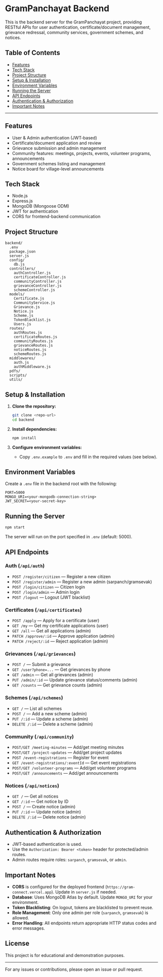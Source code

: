 # GramPanchayat Backend

This is the backend server for the GramPanchayat project, providing RESTful APIs for user authentication, certificate/document management, grievance redressal, community services, government schemes, and notices.

## Table of Contents

- [Features](#features)
- [Tech Stack](#tech-stack)
- [Project Structure](#project-structure)
- [Setup & Installation](#setup--installation)
- [Environment Variables](#environment-variables)
- [Running the Server](#running-the-server)
- [API Endpoints](#api-endpoints)
- [Authentication & Authorization](#authentication--authorization)
- [Important Notes](#important-notes)

---

## Features

- User & Admin authentication (JWT-based)
- Certificate/document application and review
- Grievance submission and admin management
- Community features: meetings, projects, events, volunteer programs, announcements
- Government schemes listing and management
- Notice board for village-level announcements

## Tech Stack

- Node.js
- Express.js
- MongoDB (Mongoose ODM)
- JWT for authentication
- CORS for frontend-backend communication

## Project Structure

```
backend/
  .env
  package.json
  server.js
  config/
    db.js
  controllers/
    authController.js
    certificateController.js
    communityController.js
    grievanceController.js
    schemeController.js
  models/
    Certificate.js
    CommunityService.js
    Grievance.js
    Notice.js
    Scheme.js
    TokenBlacklist.js
    Users.js
  routes/
    authRoutes.js
    certificateRoutes.js
    communityRoutes.js
    grievanceRoutes.js
    noticeRoutes.js
    schemeRoutes.js
  middlewares/
    auth.js
    authMiddleware.js
  pdfs/
  scripts/
  utils/
```

## Setup & Installation

1. **Clone the repository:**
   ```sh
   git clone <repo-url>
   cd backend
   ```

2. **Install dependencies:**
   ```sh
   npm install
   ```

3. **Configure environment variables:**
   - Copy `.env.example` to `.env` and fill in the required values (see below).

## Environment Variables

Create a `.env` file in the backend root with the following:

```env
PORT=5000
MONGO_URI=<your-mongodb-connection-string>
JWT_SECRET=<your-secret-key>
```

## Running the Server

```sh
npm start
```
The server will run on the port specified in `.env` (default: 5000).

## API Endpoints

### Auth (`/api/auth`)
- `POST /register/citizen` — Register a new citizen
- `POST /register/admin` — Register a new admin (sarpanch/gramsevak)
- `POST /login/citizen` — Citizen login
- `POST /login/admin` — Admin login
- `POST /logout` — Logout (JWT blacklist)

### Certificates (`/api/certificates`)
- `POST /apply` — Apply for a certificate (user)
- `GET /my` — Get my certificate applications (user)
- `GET /all` — Get all applications (admin)
- `PATCH /approve/:id` — Approve application (admin)
- `PATCH /reject/:id` — Reject application (admin)

### Grievances (`/api/grievances`)
- `POST /` — Submit a grievance
- `GET /user?phone=...` — Get grievances by phone
- `GET /admin` — Get all grievances (admin)
- `PUT /admin/:id` — Update grievance status/comments (admin)
- `GET /counts` — Get grievance counts (admin)

### Schemes (`/api/schemes`)
- `GET /` — List all schemes
- `POST /` — Add a new scheme (admin)
- `PUT /:id` — Update a scheme (admin)
- `DELETE /:id` — Delete a scheme (admin)

### Community (`/api/community`)
- `POST/GET /meeting-minutes` — Add/get meeting minutes
- `POST/GET /project-updates` — Add/get project updates
- `POST /event-registrations` — Register for event
- `GET /event-registrations/:eventId` — Get event registrations
- `POST/GET /volunteer-programs` — Add/get volunteer programs
- `POST/GET /announcements` — Add/get announcements

### Notices (`/api/notices`)
- `GET /` — Get all notices
- `GET /:id` — Get notice by ID
- `POST /` — Create notice (admin)
- `PUT /:id` — Update notice (admin)
- `DELETE /:id` — Delete notice (admin)

## Authentication & Authorization

- JWT-based authentication is used.
- Use the `Authorization: Bearer <token>` header for protected/admin routes.
- Admin routes require roles: `sarpanch`, `gramsevak`, or `admin`.

## Important Notes

- **CORS** is configured for the deployed frontend (`https://gram-connect.vercel.app`). Update in `server.js` if needed.
- **Database**: Uses MongoDB Atlas by default. Update `MONGO_URI` for your environment.
- **Token Blacklisting**: On logout, tokens are blacklisted to prevent reuse.
- **Role Management**: Only one admin per role (`sarpanch`, `gramsevak`) is allowed.
- **Error Handling**: All endpoints return appropriate HTTP status codes and error messages.

## License

This project is for educational and demonstration purposes.

---

For any issues or contributions, please open an issue or pull request.